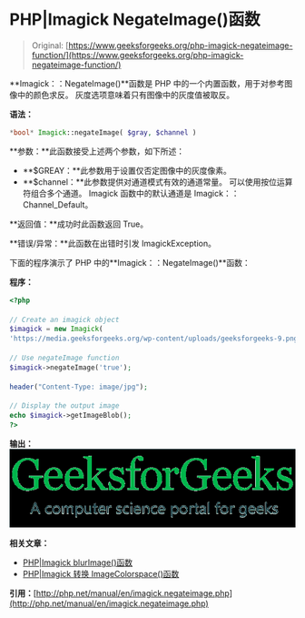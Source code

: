 # PHP|Imagick NegateImage()函数

> Original: [https://www.geeksforgeeks.org/php-imagick-negateimage-function/](https://www.geeksforgeeks.org/php-imagick-negateimage-function/)

**Imagick：：NegateImage()**函数是 PHP 中的一个内置函数，用于对参考图像中的颜色求反。 灰度选项意味着只有图像中的灰度值被取反。

**语法：**

```php
*bool* Imagick::negateImage( $gray, $channel )
```

**参数：**此函数接受上述两个参数，如下所述：

*   **$GREAY：**此参数用于设置仅否定图像中的灰度像素。
*   **$channel：**此参数提供对通道模式有效的通道常量。 可以使用按位运算符组合多个通道。 Imagick 函数中的默认通道是 Imagick：：Channel_Default。

**返回值：**成功时此函数返回 True。

**错误/异常：**此函数在出错时引发 ImagickException。

下面的程序演示了 PHP 中的**Imagick：：NegateImage()**函数：

**程序：**

```php
<?php

// Create an imagick object
$imagick = new Imagick(
'https://media.geeksforgeeks.org/wp-content/uploads/geeksforgeeks-9.png');

// Use negateImage function
$imagick->negateImage('true');

header("Content-Type: image/jpg");

// Display the output image
echo $imagick->getImageBlob();
?>
```

**输出：**
![negate image](img/bc6ce28d5fd9b675cd47ef1d3fe9e3a6.png)

**相关文章：**

*   [PHP|Imagick blurImage()函数](https://www.geeksforgeeks.org/php-imagick-blurimage-function/)
*   [PHP|Imagick 转换 ImageColorspace()函数](https://www.geeksforgeeks.org/php-imagick-transformimagecolorspace-function/)

**引用：**[http://php.net/manual/en/imagick.negateimage.php](http://php.net/manual/en/imagick.negateimage.php)
